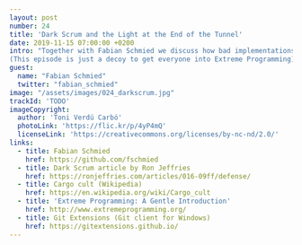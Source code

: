 ```yaml
---
layout: post
number: 24
title: 'Dark Scrum and the Light at the End of the Tunnel'
date: 2019-11-15 07:00:00 +0200
intro: "Together with Fabian Schmied we discuss how bad implementations of Scrum can look like, and what options people have to improve or avoid it.
(This episode is just a decoy to get everyone into Extreme Programming)"
guest:
  name: "Fabian Schmied"
  twitter: "fabian_schmied"
image: "/assets/images/024_darkscrum.jpg"
trackId: 'TODO'
imageCopyright:
  author: 'Toni Verdú Carbó'
  photoLink: 'https://flic.kr/p/4yP4mQ'
  licenseLink: 'https://creativecommons.org/licenses/by-nc-nd/2.0/'
links:
  - title: Fabian Schmied
    href: https://github.com/fschmied
  - title: Dark Scrum article by Ron Jeffries
    href: https://ronjeffries.com/articles/016-09ff/defense/
  - title: Cargo cult (Wikipedia)
    href: https://en.wikipedia.org/wiki/Cargo_cult
  - title: 'Extreme Programming: A Gentle Introduction'
    href: http://www.extremeprogramming.org/
  - title: Git Extensions (Git client for Windows)
    href: https://gitextensions.github.io/
---
```

